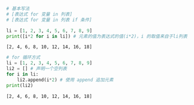 ```python
# 基本写法
# [表达式 for 变量 in 列表]
# [表达式 for 变量 in 列表 if 条件]
```


```python
li = [1, 2, 3, 4, 5, 6, 7, 8, 9]
print([i*2 for i in li]) # 元素的值为表达式的值(i*2)，i 的取值来自于li列表
```

    [2, 4, 6, 8, 10, 12, 14, 16, 18]
    


```python
# for 循环方式
li = [1, 2, 3, 4, 5, 6, 7, 8, 9]
li2 = [] # 声明一个空列表
for i in li:
    li2.append(i*2) # 使用 append 追加元素
print(li2)
```

    [2, 4, 6, 8, 10, 12, 14, 16, 18]
    


```python

```
